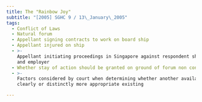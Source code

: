```yaml
---
title: The "Rainbow Joy"
subtitle: "[2005] SGHC 9 / 13\_January\_2005"
tags:
  - Conflict of Laws
  - Natural forum
  - Appellant signing contracts to work on board ship
  - Appellant injured on ship
  - >-
    Appellant initiating proceedings in Singapore against respondent shipowner
    and employer
  - Whether stay of action should be granted on ground of forum non conveniens
  - >-
    Factors considered by court when determining whether another available forum
    clearly or distinctly more appropriate existing

---
```


